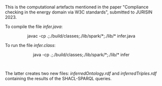 This is the computational artefacts mentioned in the paper "Compliance checking in the energy domain via W3C standards", submitted to JURISIN 2023.

To compile the file <i>infer.java</i>: 

<p align="center">
  javac -cp .;./build/classes;./lib/spark/*;./lib/* infer.java
</p>

To run the file <i>infer.class</i>: 

<p align="center">
  java -cp .;./build/classes;./lib/spark/*;./lib/* infer
</p>

<br>
<p align="align">
  The latter creates two new files: <i>inferredOntology.rdf</i> and <i>inferredTriples.rdf</i> containing the results of the SHACL-SPARQL queries.
</p>

